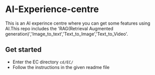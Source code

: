 ﻿# AI-Experience-centre
This is an AI experince centre where you can get some features using AI.This repo includes the 'RAG(Retrieval Augmented generation)','Image_to_text','Text_to_Image','Text_to_Video'.

## Get started

- Enter the EC directory `cd/EC/`
- Follow the instructions in the given readme file

